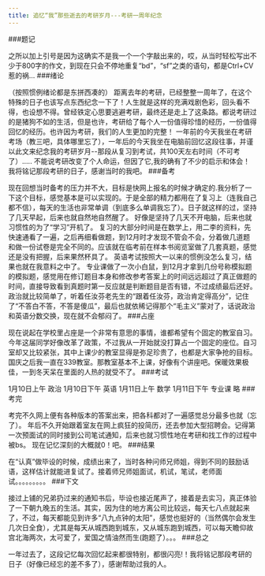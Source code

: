 ```yaml
---
title: 追忆“我”那些逝去的考研岁月---考研一周年纪念
---
```


###题记

之所以加上引号是因为这确实不是我一个一个字敲出来的，哎，从当时轻松写出不少于800字的作文，到现在只会不停地重复“bd”，“sf”之类的语句，都是Ctrl+CV惹的祸...
###绪论

（按照惯例绪论都是东拼西凑的）
距离去年的考研，已经整整一周年了，在这个特殊的日子也该写点东西纪念一下了！人生就是这样的充满戏剧色彩，回头看不得，也设想不得。曾经铁定心思要逃避考研，最终还是走上了这条路。都说考研过的是猪狗不如的生活，但是也许，考研给了每个人一份值得珍惜的经历，一份值得回忆的经历。也许因为考研，我们的人生更加的完整！
一年前的今天我坐在考研考场（教三吧，具体哪里忘了），一年后的今天我坐在电脑前回忆这段往事，并谨以此文来纪念我的考研岁月--那段从复习到考试，共100天左右时间（不可考了）..... 不能说考研改变了个人命运，但因了它,我的确有了不少的启示和体会！我将铭记那段考研的日子，感谢当时的我吧。 
###备考

现在回想当时备考的压力并不大，目标是快网上报名的时候才确定的.我分析了一下这个目标，感觉基本是可以实现的。于是全部的精力都用在了复习上（连我自己都不信），每天的生活也非常单调（到底多么单调我忘了）。日子就这样的过，坚持了几天早起，后来也就自然地自然醒了。 好像是坚持了几天不开电脑，后来也就习惯性的为了“学习”开机了。
复习的大部分时间是在数学上，用二李的资料，先快速通看了一遍，之后再细看做题，到12月时才发现不管会不会，分着做几道题和做一份试卷是完全不同的。应该就在临考前在样本书阅览室做了几套真题，感觉还是没有把握，后来果然杯具了。 
英语考试按照大一以来的惯例没怎么复习，结果也就在我意料之中了。 
专业课做了一次小白鼠，到12月才拿到几份号称模拟题的模拟题，感觉用在修订题目本身和修改参考答案上的时间远远超过了真正做题的时间，直接导致看到真题时第一反应就是判断题目是否有错，不过成绩最后还好。 
政治就比较简单了，听着任汝芬老先生的“跟着任汝芬，政治肯定得高分”，记住了“不答白不答，不答是傻瓜”，最后也就依稀记得那个“毛主义”蒙对了，话说政治和英语分数交换，现在就不会郁闷了。
###占座

现在说起在学校里占座是一个非常有意思的事情，谁都希望有个固定的教室自习。今年这届同学好像改革了政策，不过我从一开始就没打算占一个固定的座位。自习室却又比较紧张，其中上课少的教室显得是弥足珍贵了，也都是大家争抢的目标。国庆之后我一直在339教室。那教室基本不上课，好像有个讲座吧。保暖效果极佳，一到冬天呆在里面的人热的就受不了。
###考试

1月10日上午 政治
1月10日下午 英语
1月11日上午 数学
1月11日下午 专业课
 略
###考完

 考完不久网上便有各种版本的答案出来，把各科都对了一遍感觉总分最多也就（忘了）。 年后不久开始跟着室友在网上疯狂的投简历，还去参加大型招聘会。记得第一次预面试的同时接到公司笔试通知，后来也就习惯性地在考研和找工作的过程中被bs。 现在记忆深刻的大概就0！吧。 
###结果

 在“认真”做毕设的时候，成绩出来了，当时各种问师兄师姐，得到不同的鼓励话语，这样估计就能进复试了。接着师兄师姐面试，机试，笔试，老师面试。。。。。。。。。
###下文

 接过上铺的兄弟扔过来的通知书后，毕设也接近尾声了，接着是去实习，真正体验了一下朝九晚五的生活。其实，因为住的地方离公司比较远，每天七八点就起来了，不过，每天都能见到许多“八九点钟的太阳”，感觉也挺好的（当然偶尔会发生几次日全食），尤其是每天从城西跑到城东，又从城东跑到城西，可以每天瞻仰故宫北海两次，太可爱了，爱国之情油然而生(跑题了）。。。
###总之

一年过去了，这段记忆每次回忆起来都很特别，都很闪亮!！我将铭记那段考研的日子（好像已经忘的差不多了），感谢帮助过我的人。
